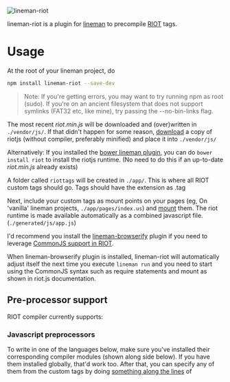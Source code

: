![lineman-riot](http://i.imgur.com/gtkQhWe.png)

lineman-riot is a plugin for [lineman](http://linemanjs.com) to precompile [RIOT](https://muut.com/riotjs/) tags.

# Usage

At the root of your lineman project, do

```bash
npm install lineman-riot --save-dev
```

> Note: If you're getting errors, you may want to try running npm as root (sudo). If you're on an ancient filesystem that does not support symlinks (FAT32 etc, like mine), try passing the --no-bin-links flag.

The most recent *riot.min.js* will be downloaded and (over)written in `./vendor/js/`.
If that didn't happen for some reason, [download](https://muut.com/riotjs/download.html) a copy of riotjs (without compiler, preferably minified) and place it into `./vendor/js/`

Alternatively: If you installed the [bower lineman plugin](https://github.com/linemanjs/lineman-bower), you can do `bower install riot` to install the riotjs runtime. (No need to do this if an up-to-date *riot.min.js* already exists)

A folder called `riottags` will be created in `./app/`. This is where all RIOT custom tags should go. Tags should have the extension as .tag

Next, include your custom tags as mount points on your pages (eg, On 'vanilla' lineman projects, `./app/pages/index.us`) and [mount](https://muut.com/riotjs/guide/#mounting) them. The riot runtime is made available automatically as a combined javascript file. (`./generated/js/app.js`)

I'd recommend you install the [lineman-browserify](https://github.com/linemanjs/lineman-browserify/) plugin if you need to leverage [CommonJS support in RIOT](https://muut.com/riotjs/compiler.html#amd-and-commonjs).

When lineman-browserify plugin is installed, lineman-riot will automatically adjust itself the next time you execute `lineman run` and you need to start using the CommonJS syntax such as require statements and mount as shown in riot.js documentation.

## Pre-processor support

RIOT compiler currently supports:

### Javascript preprocessors

To write in one of the languages below, make sure you've installed their corresponding compiler modules (shown along side below). If you have them installed globally, that'd work too.
After that, you can specify any of them from the custom tags by doing [something along the lines](https://muut.com/riotjs/guide/#pre-processor) of <script type="text/**js_type**">.

*  *coffeescript* (CoffeeScript is pre-installed along with lineman or this plugin) `npm update coffee-script`
*  *es6* (ECMAScript 6) `npm install babel`
*  *typescript* `npm install typescript-simple`
*  *livescript* `npm install LiveScript`

If you insist on more, you can try to implement your own custom javascript [riot.parsers on the browser](https://muut.com/riotjs/compiler.html#any-language)

> Note: I'm not sure if the custom parsers can be explicitly implemented in the browser. You might need to play around with the internal ["parser" option](https://github.com/ariesjia/grunt-riot#options) of grunt-riot that we use in this plugin. Extend the riot.compile object's options in your application.{coffee,js} config file. To see the current configuration, type `lineman config riot.compile`

### HTML preprocessors
* Jade 

The plugin also supports tags created in [Jade](http://jade-lang.com). It's really nice and you should really try it out. You also get the bonus of using Jade templates outside of RIOT (in templates, pages directories etc) To use it, you need to install the [lineman-jade](https://github.com/aranasoft/lineman-jade/) plugin.

After that, write your custom tags in `./app/riottags/` with jade and **save it with .jade extension**. You can still use plain old .tag

Jade also supports the javascript preprocessors mentioned above. Simply use `script(type="text/livescript")`. Replace "livescript" with your choice of type as mentioned above.

## Credits

Logo credits: [Asad Ulla Khan](https://github.com/Cyber-Logic)
